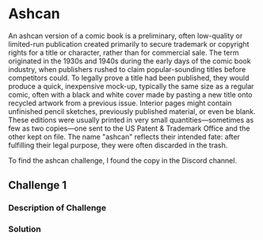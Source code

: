 # Ashcan

An ashcan version of a comic book is a preliminary, often low-quality or limited-run publication created primarily to secure trademark or copyright rights for a title or character, rather than for commercial sale.
The term originated in the 1930s and 1940s during the early days of the comic book industry, when publishers rushed to claim popular-sounding titles before competitors could.
To legally prove a title had been published, they would produce a quick, inexpensive mock-up, typically the same size as a regular comic, often with a black and white cover made by pasting a new title onto recycled artwork from a previous issue.
Interior pages might contain unfinished pencil sketches, previously published material, or even be blank.
These editions were usually printed in very small quantities—sometimes as few as two copies—one sent to the US Patent & Trademark Office and the other kept on file.
The name "ashcan" reflects their intended fate: after fulfilling their legal purpose, they were often discarded in the trash.

To find the ashcan challenge, I found the copy in the Discord channel. 

## Challenge 1 

### Description of Challenge

### Solution

